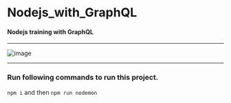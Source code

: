 # Nodejs_with_GraphQL
#### Nodejs training with GraphQL </br>
***
![image](https://user-images.githubusercontent.com/90246939/206242842-93cf4140-67bd-4d3b-8ebf-907ea7787cc3.png)
***
### Run following commands to run this project.
```npm i```
and then 
```npm run nodemon```
